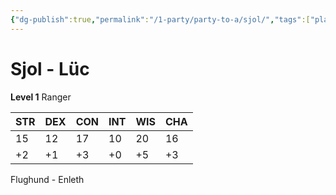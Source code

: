 ```yaml
---
{"dg-publish":true,"permalink":"/1-party/party-to-a/sjol/","tags":["player"]}
---
```



# Sjol - Lüc

**Level 1** Ranger

| STR | DEX | CON | INT | WIS | CHA |
| --- | --- | --- | --- | --- | --- |
| 15  | 12  | 17  | 10  | 20  | 16  |
| +2  | +1  | +3  |  +0 | +5  | +3  |
Flughund - Enleth